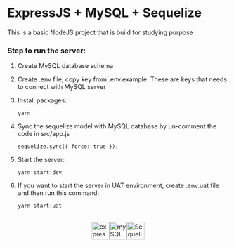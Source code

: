 # ExpressJS + MySQL + Sequelize

This is a basic NodeJS project that is build for studying purpose

### Step to run the server:

1. Create MySQL database schema
2. Create .env file, copy key from .env.example. These are keys that needs to connect with MySQL server
3. Install packages:

   `yarn`

4. Sync the sequelize model with MySQL database by un-comment the code in src/app.js

   `sequelize.sync({ force: true });`

5. Start the server:

   `yarn start:dev`

6. If you want to start the server in UAT environment, create .env.uat file and then run this command:

   `yarn start:uat`


##
<div style='display: flex; justify-content: center'>
  <a href="https://expressjs.com/" target="_blank">
    <img src="https://expressjs.com/images/express-facebook-share.png" alt="expressjs" title="ExpressJS" width="40" height="40"/>
  </a>
  <a href="https://www.mysql.com/" target="_blank">
    <img src="https://1000logos.net/wp-content/uploads/2020/08/MySQL-Logo.png" alt="mySQL" title="MySQL" width="40" height="40"/>
  </a>
   <a href="https://sequelize.org/" target="_blank">
    <img src="https://encrypted-tbn0.gstatic.com/images?q=tbn:ANd9GcRejR-J4SGeWrUT2pjFVlwxusDhXiJh5N0ZQtaxQJ8vwQ&s" alt="Sequelize" title="Sequelize" width="40" height="40"/>
  </a>
</div>
